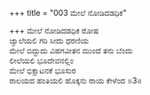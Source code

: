 +++
title = "003 ಮೇಲೆ ನೋಡಿದಡಧಿಕ"

+++
ಮೇಲೆ ನೋಡಿದಡಧಿಕ ರೋಷ  
ಜ್ವಾಲೆಯಲಿ ಗರಿ ಸೀದು ಧರಣಿಯ  
ಮೇಲೆ ಬಿದ್ದುದು ವಿಹಗವೀತನ ಮುಂದೆ ತನು ಬೆಂದು   
ಲೀಲೆಯಲಿ ಭೂದೇವನಲ್ಲಿಂ  
ಮೇಲೆ ಭಿಕ್ಷಾಟನಕೆ ಭೂಸುರ  
ರಾಲಯದ ಹಂತಿಯಲಿ ಹೊಕ್ಕನು ರಾಯ ಕೇಳೆಂದ      ॥3॥